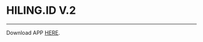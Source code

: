 # HILING.ID V.2

---
Download APP <a href="https://expo.dev/artifacts/eas/fb2yJcPZWuFvRb5FeYomLo.apk">HERE</a>.
